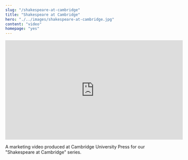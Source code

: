 ```yaml
--- 
slug: "/shakespeare-at-cambridge"
title: "Shakespeare at Cambridge"
hero: "./../images/shakespeare-at-cambridge.jpg"
content: "video"
homepage: "yes"
---
```


<iframe width="560" height="315" src="https://www.youtube.com/embed/Hj2JKCMdGR4" frameborder="0" allow="accelerometer; autoplay; encrypted-media; gyroscope; picture-in-picture" allowfullscreen></iframe>

A marketing video produced at Cambridge University Press for our "Shakespeare at Cambridge" series.